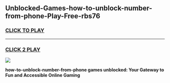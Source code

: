 
## Unblocked-Games-how-to-unblock-number-from-phone-Play-Free-rbs76
<h3>
<a href="https://premium76.site?title=how-to-unblock-number-from-phone&ref=20M">CLICK TO PLAY</a></h3>
<hr>

<h3>
<a href="https://premium76.site?title=how-to-unblock-number-from-phone&ref=20M">CLICK 2 PLAY</a>
  
</h3>

<a href="https://premium76.site?title=how-to-unblock-number-from-phone&ref=19M"><img src="https://clearcache.store/games.png"></a>


**how-to-unblock-number-from-phone games unblocked: Your Gateway to Fun and Accessible Online Gaming**
